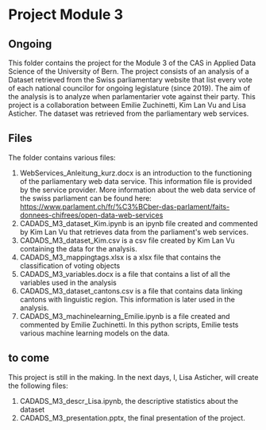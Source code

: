 # Project Module 3
## Ongoing 
This folder contains the project for the Module 3 of the CAS in Applied Data Science of the University of Bern. The project consists of an analysis of a Dataset retrieved from the Swiss parliamentary website that list every vote of each national councilor for ongoing legislature (since 2019). The aim of the analysis is to analyze when parlamentarier vote against their party. This project is a collaboration between Emilie Zuchinetti, Kim Lan Vu and Lisa Asticher.
The dataset was retrieved from the parliamentary web services. 

## Files
The folder contains various files: 

1. WebServices_Anleitung_kurz.docx is an introduction to the functioning of the parliamentary web data service. This information file is provided by the service provider. More information about the web data service of the swiss parliament can be found here: https://www.parlament.ch/fr/%C3%BCber-das-parlament/faits-donnees-chifrees/open-data-web-services
2. CADADS_M3_dataset_Kim.ipynb is an ipynb file created and commented by Kim Lan Vu that retrieves data from the parliament's web services. 
3. CADADS_M3_dataset_Kim.csv is a csv file created by Kim Lan Vu containing the data for the analysis.
4. CADADS_M3_mappingtags.xlsx is a xlsx file that contains the classification of voting objects 
5. CADADS_M3_variables.docx is a file that contains a list of all the variables used in the analysis 
6. CADADS_M3_dataset_cantons.csv is a file that contains data linking cantons with linguistic region. This information is later used in the analysis. 
7. CADADS_M3_machinelearning_Emilie.ipynb is a file created and commented by Emilie Zuchinetti. In this python scripts, Emilie tests various machine learning models on the data. 

## to come
This project is still in the making. In the next days, I, Lisa Asticher, will create the following files: 
1. CADADS_M3_descr_Lisa.ipynb, the descriptive statistics about the dataset 
2. CADADS_M3_presentation.pptx, the final presentation of the project. 
